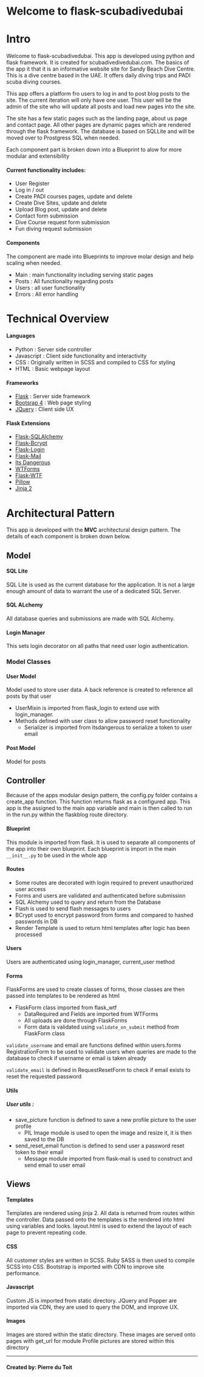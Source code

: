 # Welcome to flask-scubadivedubai

# Intro

Welcome to flask-scubadivedubai. This app is developed using python and flask framework. It is created for scubadivedivedubai.com.
The basics of the app it that it is an informative website site for Sandy Beach Dive Centre. This is a dive centre based in the UAE.
It offers daily diving trips and PADI scuba diving courses.

This app offers a platform fro users to log in and to post blog posts to the site. The current iteration will only have one user.
This user will be the admin of the site who will update all posts and load new pages into the site. 

The site has a few static pages such as the landing page, about us page and contact page. All other pages are dynamic pages which are
rendered through the flask framework. The database is based on SQLLite and will be moved over to Prostgress SQL when needed.

Each component part is broken down into a Blueprint to alow for more modular and extensibility

#### Current functionality includes:
- User Register
- Log in / out
- Create PADI courses pages, update and delete
- Create Dive Sites, update and delete
- Upload Blog post, update and delete
- Contact form submission
- Dive Course request form submission
- Fun diving request submission

#### Components
The component are made into Blueprints to improve molar design and help scaling when needed.
- Main : main functionality including serving static pages
- Posts : All functionality regarding posts
- Users : all user functionality
- Errors : All error handling

# Technical Overview

#### Languages
- Python : Server side controller
- Javascript : Client side functionality and interactivity
- CSS : Originally written in SCSS and compiled to CSS for styling
- HTML : Basic webpage layout

#### Frameworks
- [Flask](http://flask.palletsprojects.com/en/1.1.x/) : Server side framework
- [Bootsrap 4](https://getbootstrap.com/docs/4.3/getting-started/introduction/) : Web page styling
- [JQuery](https://api.jquery.com/) : Client side UX

#### Flask Extensions
- [Flask-SQLAlchemy](https://flask-sqlalchemy.palletsprojects.com/en/2.x/)
- [Flask-Bcrypt](https://flask-bcrypt.readthedocs.io/en/latest/)
- [Flask-Login](https://flask-login.readthedocs.io/en/latest/)
- [Flask-Mail](https://pythonhosted.org/Flask-Mail/)
- [Its Dangerous](https://pythonhosted.org/itsdangerous/)
- [WTForms](https://wtforms.readthedocs.io/en/stable/)
- [Flask-WTF](https://flask-wtf.readthedocs.io/en/stable/)
- [Pillow](https://pillow.readthedocs.io/en/stable/)
- [Jinja 2](https://jinja.palletsprojects.com/en/2.10.x/)


# Architectural Pattern

This app is developed with the **MVC** architectural design pattern. The details of each component is broken down below.

## Model

#### SQL Lite
SQL Lite is used as the current database for the application. It is not a large enough amount of data to warrant the use of
a dedicated SQL Server.

#### SQL ALchemy
All database queries and submissions are made with SQL Alchemy. 

#### Login Manager 
This sets login decorator on all paths that need user login authentication. 

### Model Classes

#### User Model
Model used to store user data. A back reference is created to reference all posts by that user
- UserMixin is imported from flask_login to extend use with login_manager. 
- Methods defined with user class to allow password reset functionality
    - Serializer is imported from itsdangerous to serialize a token to user email

#### Post Model
Model for posts

## Controller

Because of the apps modular design pattern, the config.py folder contains a create_app function. This function returns
flask as a configured app. This app is the assigned to the main app variable and main is then called to run in the run.py
within the flaskblog route directory.

#### Blueprint
This module is imported from flask. It is used to separate all components of the app into their own blueprint.
Each blueprint is import in the main `__init__.py` to be used in the whole app

#### Routes
- Some routes are decorated with login required to prevent unauthorized user access
- Forms and users are validated and authenticated before submission
- SQL Alchemy used to query and return from the Database
- Flash is used to send flash messages to users
- BCrypt used to encrypt password from forms and compared to hashed passwords in DB
- Render Template is used to return html templates after logic has been processed

#### Users
Users are authenticated using login_manager, current_user method

#### Forms
FlaskForms are used to create classes of forms, those classes are then passed into templates to be rendered as html

- FlaskForm class imported from flask_wtf
    - DataRequired and Fields are imported from WTForms
    - All uploads are done through FlaskForms
    - Form data is validated using `validate_on_submit` method from FlaskForm class

`validate_username` and email are functions defined within users.forms RegistrationForm to be used
to validate users when queries are made to the database to check if username or email is taken already

`validate_email` is defined in RequestResetForm to check if email exists to reset the requested password

#### Utils

##### User utils : 
- save_picture function is defined to save a new profile picture to the user profile
    - PIL Image module is used to open the image and resize it, it is then saved to the DB
- send_reset_email function is defined to send user a password reset token to their email
    - Message module imported from flask-mail is used to construct and send email to user email

## Views

#### Templates
Templates are rendered using jinja 2. All data is returned from routes within the controller. Data passed
onto the templates is the rendered into html using variables and looks. layout.html is used to extend the layout
of each page to prevent repeating code.

#### CSS
All customer styles are written in SCSS. Ruby SASS is then used to compile SCSS into CSS. Bootstrap is imported with 
CDN to improve site performance. 

#### Javascript
Custom JS is imported from static directory. JQuery and Popper are imported via CDN, they are used to query the DOM,
and improve UX.

#### Images
Images are stored within the static directory. These images are served onto pages with get_url for module 
Profile pictures are stored within this directory

_________________________________________________________________________________________________________________________

#### Created by: Pierre du Toit 





